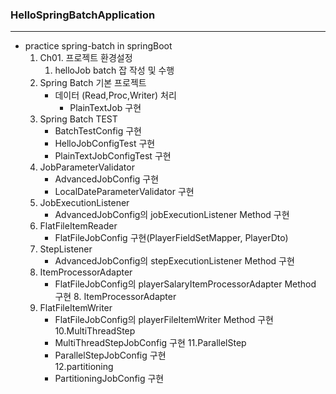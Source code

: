 
### HelloSpringBatchApplication
***
+ practice spring-batch in springBoot
  1. Ch01. 프로젝트 환경설정 
     1. helloJob batch 잡 작성 및 수행
  2. Spring Batch 기본 프로젝트
     + 데이터 (Read,Proc,Writer) 처리
        + PlainTextJob 구현
  3. Spring Batch TEST
      + BatchTestConfig 구현
      + HelloJobConfigTest 구현
      + PlainTextJobConfigTest 구현
  4. JobParameterValidator
      + AdvancedJobConfig 구현
      + LocalDateParameterValidator 구현
  5. JobExecutionListener
      + AdvancedJobConfig의 jobExecutionListener Method 구현
  6. FlatFileItemReader
      + FlatFileJobConfig 구현(PlayerFieldSetMapper, PlayerDto)
  7. StepListener
      + AdvancedJobConfig의 stepExecutionListener Method 구현
  8. ItemProcessorAdapter
      + FlatFileJobConfig의 playerSalaryItemProcessorAdapter Method 구현  8. ItemProcessorAdapter
  9. FlatFileItemWriter
      + FlatFileJobConfig의 playerFileItemWriter Method 구현
  10.MultiThreadStep
      + MultiThreadStepJobConfig 구현
  11.ParallelStep
      + ParallelStepJobConfig 구현  
  12.partitioning
      + PartitioningJobConfig 구현